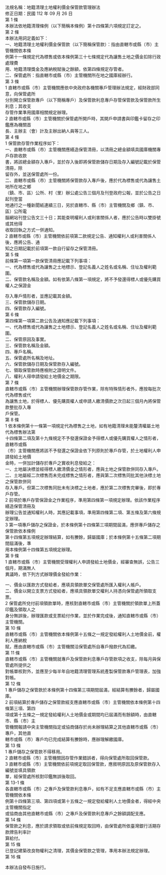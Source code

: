 法規名稱：地籍清理土地權利價金保管款管理辦法  
修正日期：民國 112 年 09 月 26 日  
第 1 條  
本辦法依地籍清理條例（以下簡稱本條例）第十四條第六項規定訂定之。  
第 2 條  
本辦法用詞定義如下：  
一、地籍清理土地權利價金保管款（以下簡稱保管款）：指由直轄市或縣（市）主管機關依本條  
例第十一條規定代為標售或依本條例第三十七條規定代為讓售土地之價金扣除行政處理費  
用、地籍清理獎金及應納稅賦後之餘額，依第四條規定存管者。  
二、保管處所：指直轄市或縣（市）主管機關所在地之國庫經辦行。  
第 3 條  
1 直轄市或縣（市）主管機關應依中央政府各機關專戶管理辦法規定，經財政部同意，向保管處所  
分別開立保管款專戶（以下簡稱專戶）及保管款利息專戶存管保管款及保管款所生利息；其收支  
存管作業準用國庫相關規定辦理。  
2 直轄市或縣（市）主管機關於保管處所開戶時，其開戶申請書與印鑑卡留存之印鑑應為機關首  
長、主辦主（會）計及主辦出納人員等三人。  
第 4 條  
1 保管款存管作業程序如下：  
一、直轄市或縣（市）主管機關應繕造保管清冊，以清冊之總金額填具國庫機關專戶存款收款  
書，將該總金額存入專戶，並於存入後即將保管款儲存日期及存入編號記載於保管清冊，除  
留存外，並送保管處所一份。  
二、直轄市或縣（市）主管機關將保管款存入專戶後，應於代為標售或代為讓售土地所在地之鄉  
（鎮、市、區）公所、村（里）辦公處公告三個月及刊登政府公報，並於公告之日起刊登當  
地通行之一種新聞紙連續三日，另於直轄市、縣（市）主管機關及鄉（鎮、市、區）公所電  
腦網站刊登公告文三十日；其能查明權利人或利害關係人者，應於公告時以雙掛號或其他得  
收取回執之方式一併通知。  
2 直轄市或縣（市）主管機關依前項第二款規定公告、通知權利人或利害關係人後，應將公告、通  
知之日期記載於前項第一款自行留存之保管清冊。  
第 5 條  
前條第一項第一款保管清冊應記載下列事項：  
一、代為標售或代為讓售之土地標示、登記名義人之姓名或名稱、住址及權利範圍。  
二、保管款名稱及金額。如有依第八條第一項規定，將不予發還得標人或優先購買權人之保證金  


存入專戶情形者，並應記載其金額。  
三、保管款儲存日期。  
四、保管款存入編號。  
第 6 條  
第四條第一項第二款公告及通知應記載下列事項：  
一、代為標售或代為讓售之土地標示、登記名義人之姓名或名稱、住址及權利範圍。  
二、保管原因及事實。  
三、保管款名稱及金額。  
四、專戶名稱。  
五、保管處所名稱及地址。  
六、保管款儲存日期及保管款存入編號。  
七、領取保管款時應檢附之證明文件。  
八、權利人得申請發給土地價金之期限。  
第 7 條  
直轄市或縣（市）主管機關辦理保管款存管作業，除有特殊情形者外，應按每批次代為標售或代  
為讓售土地，於得標人、優先購買權人或申請人繳清價款之次日起三個月內將保管款整批存入專  
戶保管。  
第 8 條  
1 依本條例第十一條第一項規定代為標售之土地，如有地籍清理未能釐清權屬土地代為標售辦法第  
十四條第二項及第十九條規定不予發還保證金予得標人或優先購買權人之情形者，直轄市或縣  
（市）主管機關應將該不予發還之保證金依下列原則於專戶存管，於土地權利人申請發給土地價  
金時，一併加計儲存於專戶之實收利息發給之：  
一、土地屬決標並經得標人繳清價金之情形者，應與土地之保管款併同存入專戶。  
二、土地屬經二次標售而未完成標售之情形者，應與第二次標售同批其他決標土地之保管款併同  
存入專戶。但第二次標售同批未有決標之土地者，應於第二次標售完畢後，即於專戶存管。  
2 前項於專戶存管保證金之作業程序，準用第四條第一項規定辦理。依該作業程序繕造保管清冊及  
辦理公告並通知權利人時，其應記載事項，準用第四條第二項、第五條及第六條規定辦理。  
3 第一項專戶儲存之保證金，於本條例第十四條第三項期間屆滿，應併專戶儲存之保管款依本條例  
第十四條第五項規定辦理結算，如有賸餘，歸屬國庫；於本條例第十五條第二項期間屆滿後，準  
用本條例第十四條第五項規定辦理。  
第 9 條  
1 直轄市或縣（市）主管機關受理權利人申請發給土地價金，經審查無誤，公告三個月，期滿無人  
異議時，依下列方式辦理價金發給作業：  


一、價金以匯款方式發給者，應填具領款單交保管處所匯入權利人帳戶。  
二、價金以開立支票方式發給者，應填具領款單交權利人持憑向保管處所領取支票。  
2 保管處所兌付前項領款單時，應核對直轄市或縣（市）主管機關於領款單上所蓋印鑑及領取人之  
身分無誤後，辦理匯款或支票給付作業，並於作業完成後，通知直轄市或縣（市）主管機關。  
第 10 條  
直轄市或縣（市）主管機關依本條例第十五條之一規定發給權利人土地價金前，權利人應納稅  
賦，應由直轄市或縣（市）主管機關洽保管處所自專戶撥款代為扣繳。  
第 11 條  
直轄市或縣（市）主管機關就專戶及保管款利息專戶存管款項之收支，除每月與保管處所提供之  
對帳單核對外，並應至少每半年自地籍清理管理系統產製保管款專戶管理表，加強對帳。  
第 12 條  
1 專戶儲存之保管款於本條例第十四條第三項期間屆滿，經結算有賸餘者，歸屬國庫。  
2 前項結算於專戶儲存之保管款經支應直轄市或縣（市）主管機關依本條例第十四條第三項、第四  
項或第十五條之一規定發給權利人土地價金或期間均已屆滿而有餘額時，由直轄市、縣（市）主  
管機關報請中央主管機關指定或協商儲存於尚未辦理結算之其他直轄市或縣（市）專戶，其他直  
轄市或縣（市）專戶均已完成結算有賸餘時，應辦理解繳國庫。  
第 13 條  
1 專戶儲存之保管款不得移用。  
2 直轄市或縣（市）主管機關因存管作業錯誤者，得向保管處所取回保管款。  
3 直轄市或縣（市）主管機關依前項規定取回保管款，應敘明原因及原保管款存入編號並填具領款  
單，經保管處所核對印鑑無誤後取回。  
第 13-1 條  
各直轄市或縣（市）之專戶及保管款利息專戶，如有不足支應直轄市或縣（市）主管機關依本條  
例第十四條第三項、第四項或第十五條之一規定發給權利人土地價金者，得經中央主管機關指定  
或協商由其他直轄市或縣（市）之專戶及保管款利息專戶之餘額調配支應。  
第 14 條  
保管款之利息，應於請求領取或依前條規定取回時，由保管處所依臺灣銀行活期存款牌告利率計  
算給付。  
第 15 條  
已登記建築改良物權利之清理，其價金保管款之管理，準用本辦法規定辦理。  
第 16 條  


本辦法自發布日施行。  


